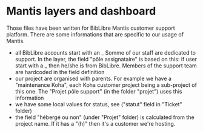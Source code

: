 # Mantis layers and dashboard

Those files have been written for BibLibre Mantis customer support platform.
There are some informations that are specific to our usage of Mantis.
 - all BibLibre accounts start with an _ Somme of our staff are dedicated to support. In the layer, the field "pôle assignataire" is based on this: if user start with a _ then he/she is from BibLibre. Members of the support team are hardcoded in the field definition
 - our project are organised with parents. For example we have a "maintenance Koha", each Koha customer project being a sub-project of this one. The "Projet pôle support" (in the folder "projet") uses this information
 - we have some local values for status, see ("statut" field in "Ticket" folder)
 - the field "hébergé ou non" (under "Projet" folder) is calculated from the project name. If it has a "(h)" then it's a customer we're hosting.


